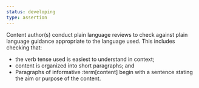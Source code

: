 ```yaml
---
status: developing
type: assertion
---
```


Content author(s) conduct plain language reviews to check against plain language guidance appropriate to the language used. This includes checking that:
- the verb tense used is easiest to understand in context;
- content is organized into short paragraphs; and
- Paragraphs of informative :term[content] begin with a sentence stating the aim or purpose of the content.
